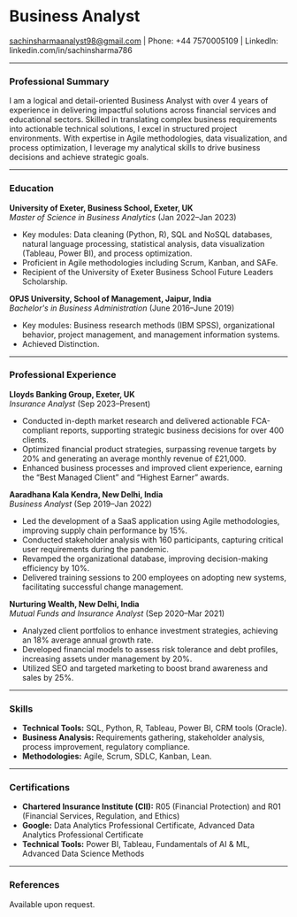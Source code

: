 # Business Analyst  
sachinsharmaanalyst98@gmail.com | Phone: +44 7570005109 | LinkedIn: linkedin.com/in/sachinsharma786

---

### **Professional Summary**  
I am a logical and detail-oriented Business Analyst with over 4 years of experience in delivering impactful solutions across financial services and educational sectors. Skilled in translating complex business requirements into actionable technical solutions, I excel in structured project environments. With expertise in Agile methodologies, data visualization, and process optimization, I leverage my analytical skills to drive business decisions and achieve strategic goals.

---

### **Education**  

**University of Exeter, Business School, Exeter, UK**  
*Master of Science in Business Analytics* (Jan 2022–Jan 2023)  
- Key modules: Data cleaning (Python, R), SQL and NoSQL databases, natural language processing, statistical analysis, data visualization (Tableau, Power BI), and process optimization.  
- Proficient in Agile methodologies including Scrum, Kanban, and SAFe.  
- Recipient of the University of Exeter Business School Future Leaders Scholarship.  

**OPJS University, School of Management, Jaipur, India**  
*Bachelor's in Business Administration* (June 2016–June 2019)  
- Key modules: Business research methods (IBM SPSS), organizational behavior, project management, and management information systems.  
- Achieved Distinction.  

---

### **Professional Experience**  

**Lloyds Banking Group, Exeter, UK**  
*Insurance Analyst* (Sep 2023–Present)  
- Conducted in-depth market research and delivered actionable FCA-compliant reports, supporting strategic business decisions for over 400 clients.  
- Optimized financial product strategies, surpassing revenue targets by 20% and generating an average monthly revenue of £21,000.  
- Enhanced business processes and improved client experience, earning the “Best Managed Client” and “Highest Earner” awards.  

**Aaradhana Kala Kendra, New Delhi, India**  
*Business Analyst* (Sep 2019–Jan 2022)  
- Led the development of a SaaS application using Agile methodologies, improving supply chain performance by 15%.  
- Conducted stakeholder analysis with 160 participants, capturing critical user requirements during the pandemic.  
- Revamped the organizational database, improving decision-making efficiency by 10%.  
- Delivered training sessions to 200 employees on adopting new systems, facilitating successful change management.  

**Nurturing Wealth, New Delhi, India**  
*Mutual Funds and Insurance Analyst* (Sep 2020–Mar 2021)  
- Analyzed client portfolios to enhance investment strategies, achieving an 18% average annual growth rate.  
- Developed financial models to assess risk tolerance and debt profiles, increasing assets under management by 20%.  
- Utilized SEO and targeted marketing to boost brand awareness and sales by 25%.  

---

### **Skills**  

- **Technical Tools:** SQL, Python, R, Tableau, Power BI, CRM tools (Oracle).  
- **Business Analysis:** Requirements gathering, stakeholder analysis, process improvement, regulatory compliance.  
- **Methodologies:** Agile, Scrum, SDLC, Kanban, Lean.  

---

### **Certifications**  

- **Chartered Insurance Institute (CII):** R05 (Financial Protection) and R01 (Financial Services, Regulation, and Ethics)  
- **Google:** Data Analytics Professional Certificate, Advanced Data Analytics Professional Certificate  
- **Technical Tools:** Power BI, Tableau, Fundamentals of AI & ML, Advanced Data Science Methods  

---

### **References**  
Available upon request.

